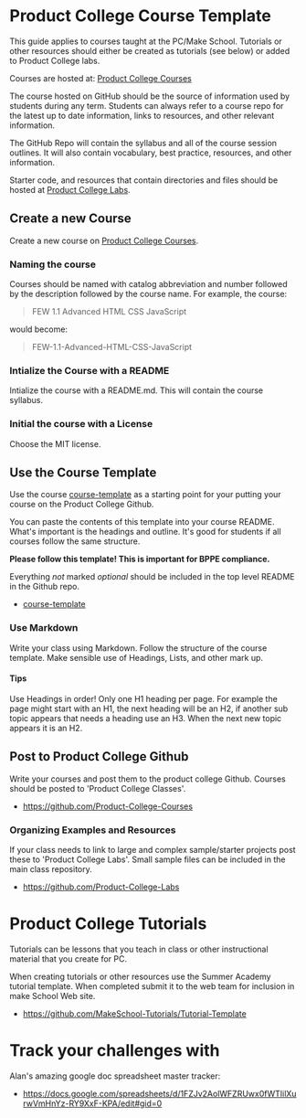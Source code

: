 

# Product College Course Template 

This guide applies to courses taught at the PC/Make School. Tutorials or other resources 
should either be created as tutorials (see below) or added to Product College labs. 

Courses are hosted at: [Product College Courses](https://github.com/Product-College-Courses)

The course hosted on GitHub should be the source of information used by students
during any term. Students can always refer to a course repo for the latest up to 
date information, links to resources, and other relevant information.

The GitHub Repo will contain the syllabus and all of the course session outlines. It will 
also contain vocabulary, best practice, resources, and other information.

Starter code, and resources that contain directories and files should be hosted at 
[Product College Labs](https://github.com/Product-College-Labs). 

## Create a new Course

Create a new course on [Product College Courses](https://github.com/Product-College-Courses/).

### Naming the course

Courses should be named with catalog abbreviation and number followed by the description 
followed by the course name. For example, the course: 

> FEW 1.1 Advanced HTML CSS JavaScript

would become: 

> FEW-1.1-Advanced-HTML-CSS-JavaScript

### Intialize the Course with a README

Intialize the course with a README.md. This will contain the course syllabus. 

### Initial the course with a License

Choose the MIT license. 

## Use the Course Template

Use the course [course-template](./course-template.md) as a starting point for your 
putting your course on the Product College Github. 

You can paste the contents of this template into your course README. What's important 
is the headings and outline. It's good for students if all courses follow the same 
structure. 

**Please follow this template! This is important for BPPE compliance.**

Everything *not* marked *optional* should be included in the top level README in the 
Github repo. 

- [course-template](./course-template.md)

### Use Markdown

Write your class using Markdown. Follow the structure of the course template. Make
sensible use of Headings, Lists, and other mark up. 

#### Tips

Use Headings in order! Only one H1 heading per page. For example the page might start 
with an H1, the next heading will be an H2, if another sub topic appears that needs a 
heading use an H3. When the next new topic appears it is an H2. 

## Post to Product College Github

Write your courses and post them to the product college Github.
Courses should be posted to 'Product College Classes'. 

- https://github.com/Product-College-Courses

### Organizing Examples and Resources

If your class needs to link to large and complex sample/starter projects post these 
to 'Product College Labs'. Small sample files can be included in the main class 
repository. 

- https://github.com/Product-College-Labs 

# Product College Tutorials

Tutorials can be lessons that you teach in class or other instructional material that 
you create for PC. 

When creating tutorials or other resources use the Summer Academy tutorial template. 
When completed submit it to the web team for inclusion in make School Web site.

- https://github.com/MakeSchool-Tutorials/Tutorial-Template

# Track your challenges with 

Alan's amazing google doc spreadsheet master tracker:

- https://docs.google.com/spreadsheets/d/1FZJv2AolWFZRUwx0fWTIilXurwVmHnYz-RY9XxF-KPA/edit#gid=0
